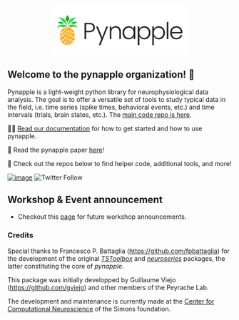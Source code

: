 <!-- ![pic1](Pynapple_final_logo.png) -->
<p align="center">
  <img width="60%" src="Pynapple_final_logo.png">
</p>


## Welcome to the pynapple organization!  👋


Pynapple is a light-weight python library for neurophysiological data analysis. The goal is to offer a versatile set of tools to study typical data in the field, i.e. time series (spike times, behavioral events, etc.) and time intervals (trials, brain states, etc.). The [main code repo is here](https://github.com/pynapple-org/pynapple).

👩‍💻 [Read our documentation](https://pynapple-org.github.io/pynapple/) for how to get started and how to use pynapple.

🍿 Read the pynapple paper [here](https://elifesciences.org/articles/85786)!

🧙 Check out the repos below to find helper code, additional tools, and more!

[![image](https://img.shields.io/pypi/v/pynapple.svg)](https://pypi.python.org/pypi/pynapple)
![Twitter Follow](https://img.shields.io/twitter/follow/thepynapple?style=social)

## Workshop & Event announcement

- Checkout this [page](https://neurorse.flatironinstitute.org) for future workshop announcements.

### Credits


Special thanks to Francesco P. Battaglia (<https://github.com/fpbattaglia>) for the development of the original [*TSToolbox*](<https://github.com/PeyracheLab/TStoolbox>) and [*neuroseries*](<https://github.com/NeuroNetMem/neuroseries>) packages, the latter constituting the core of *pynapple*.

This package was initially developped by Guillaume Viejo (<https://github.com/gviejo>) and other members of the Peyrache Lab. 

The development and maintenance is currently made at the [Center for Computational Neuroscience](https://www.simonsfoundation.org/flatiron/center-for-computational-neuroscience/) of the Simons foundation.


